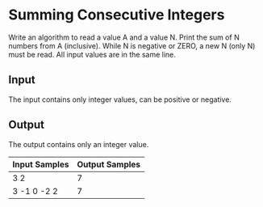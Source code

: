 # Summing Consecutive Integers
Write an algorithm to read a value A and a value N. Print the sum of N numbers from A (inclusive). While N is negative or ZERO, a new N (only N) must be read. All input values are in the same line.

## Input
The input contains only integer values, ​​can be positive or negative.

## Output
The output contains only an integer value.

| Input Samples | Output Samples |
|---------------|----------------|
| 3 2           | 7              |
| 3 -1 0 -2 2   | 7              |